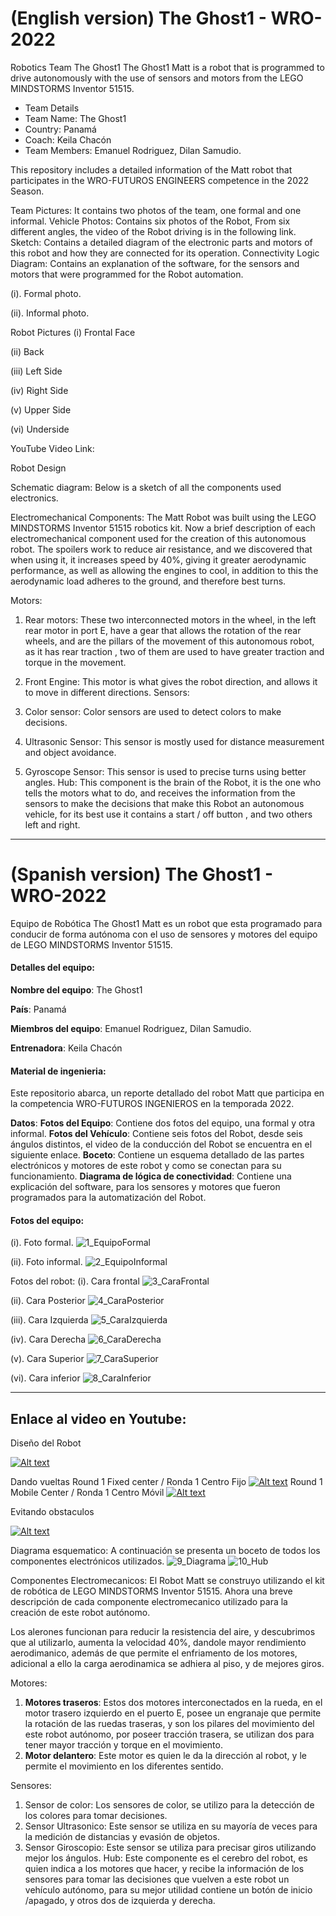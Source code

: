 # (English version) The Ghost1 - WRO-2022
Robotics Team The Ghost1
The Ghost1 Matt is a robot that is programmed to drive autonomously with the use of sensors and motors from the LEGO MINDSTORMS Inventor 51515.

- Team Details
- Team Name: The Ghost1
- Country: Panamá
- Coach: Keila Chacón
- Team Members: Emanuel Rodriguez, Dilan Samudio.

This repository includes a detailed information of the Matt robot that participates in the WRO-FUTUROS ENGINEERS competence in the 2022 Season.

Team Pictures: It contains two photos of the team, one formal and one informal.
Vehicle Photos: Contains six photos of the Robot, From six different angles, the video of the Robot driving is in the following link.
Sketch: Contains a detailed diagram of the electronic parts and motors of this robot and how they are connected for its operation.
Connectivity Logic Diagram: Contains an explanation of the software, for the sensors and motors that were programmed for the Robot automation.

(i). Formal photo.


(ii). Informal photo.


Robot Pictures 
(i)	Frontal Face 

(ii)	Back 

 
(iii)	Left Side

(iv)	Right Side
 
(v)	Upper Side
                      
(vi)	Underside
                     



YouTube Video Link:

Robot Design
 
 

Schematic diagram: Below is a sketch of all the components
used electronics.

 
 

Electromechanical Components: The Matt Robot was built using the LEGO MINDSTORMS Inventor 51515 robotics kit.
Now a brief description of each electromechanical component used for the creation of this autonomous robot.
The spoilers work to reduce air resistance, and we discovered that when using it, it increases speed by 40%, giving it greater aerodynamic performance, as well as allowing the engines to cool, in addition to this the aerodynamic load adheres to the ground, and therefore best turns.

Motors:
1.	 Rear motors: These two interconnected motors in the wheel, in the left rear motor in port E, have a gear that allows the rotation of the rear wheels, and are the pillars of the movement of this autonomous robot, as it has rear traction , two of them are used to have greater traction and torque in the movement.

2.	Front Engine: This motor is what gives the robot direction, and allows it to move in different directions.
Sensors:
1. Color sensor: Color sensors are used to detect colors to make decisions.
2. Ultrasonic Sensor: This sensor is mostly used for distance measurement and object avoidance.
3. Gyroscope Sensor: This sensor is used to precise turns using better angles. Hub: This component is the brain of the Robot, it is the one who tells the motors what to do, and receives the information from the sensors to make the decisions that make this Robot an autonomous vehicle, for its best use it contains a start / off button , and two others left and right.


------------

# (Spanish version) The Ghost1 - WRO-2022
Equipo de Robótica The Ghost1
Matt es un robot que esta programado para conducir de forma autónoma con el uso de sensores y motores del equipo de LEGO MINDSTORMS Inventor 51515.

#### Detalles del equipo:
**Nombre del equipo**: The Ghost1

**País**: Panamá

**Miembros del equipo**: Emanuel Rodriguez, Dilan Samudio.

**Entrenadora**: Keila Chacón


#### Material de ingenieria:
Este repositorio abarca, un reporte detallado del robot Matt que participa en la competencia WRO-FUTUROS INGENIEROS en la temporada 2022.

**Datos**:
**Fotos del Equipo**: Contiene dos fotos del equipo, una formal y otra informal.
**Fotos del Vehículo**: Contiene seis fotos del Robot, desde seis ángulos distintos, el video de la conducción del Robot se encuentra en el siguiente enlace.
**Boceto**: Contiene un esquema detallado de las partes electrónicos y motores de este robot y como se conectan para su funcionamiento. 
**Diagrama de lógica de conectividad**: Contiene una explicación del software, para los sensores y motores que fueron programados para la automatización del Robot.

#### Fotos del equipo:
(i). Foto formal.
![1_EquipoFormal](https://user-images.githubusercontent.com/112026718/186887081-0d170402-4681-420f-b0b5-f59b7845427e.JPG)

(ii). Foto informal.
![2_EquipoInformal](https://user-images.githubusercontent.com/112026718/186887090-ea81ea34-a021-4fab-961d-ed6f01018d9f.JPG)


Fotos del robot:
(i).	Cara frontal
![3_CaraFrontal](https://user-images.githubusercontent.com/112026718/193432984-ecdf8438-f0b4-46ed-9c22-d2662dc244c2.jpg)


(ii).	Cara Posterior
![4_CaraPosterior](https://user-images.githubusercontent.com/112026718/194215692-578b80eb-e417-4e63-bfca-0ccc1cc1b11e.jpg)


(iii). Cara Izquierda
![5_CaraIzquierda](https://user-images.githubusercontent.com/112026718/194214689-6cde2df0-e7d0-4c16-8b1a-2f839a3bedda.jpg)

(iv).	Cara Derecha
![6_CaraDerecha](https://user-images.githubusercontent.com/112026718/193433024-0272fbae-3e4f-4c57-ae59-7a09380b3c4c.jpg)


(v).	Cara Superior
![7_CaraSuperior](https://user-images.githubusercontent.com/112026718/194213409-a7e521f5-ac22-4e8d-b084-9174e131d3b2.jpg)


(vi).	Cara inferior
![8_CaraInferior](https://user-images.githubusercontent.com/112026718/194211989-b8cd3d10-6574-4103-8a96-77b9a9c7f4f1.jpg)


------------

## **Enlace al video en Youtube**:
Diseño del Robot

[![Alt text](https://user-images.githubusercontent.com/112026718/193433061-a58f927a-bf96-4ce6-a786-41978796186a.gif)](https://youtu.be/U56eK61VCnY)

Dando vueltas
Round 1 Fixed center / Ronda 1 Centro Fijo
[![Alt text](https://user-images.githubusercontent.com/112026718/188289446-870fff3d-0013-49d5-9703-20cf0f7fa475.gif)](https://youtu.be/2XueAw2JKws)
Round 1 Mobile Center / Ronda 1 Centro Móvil
[![Alt text](https://user-images.githubusercontent.com/112026718/201544888-fc7a2e47-9dd8-4d0d-9cae-53285449172e.gif)](https://youtu.be/p-i_P51mGfk)

Evitando obstaculos

[![Alt text](https://user-images.githubusercontent.com/112026718/188289545-f1eeb4a0-b45a-4bdb-90fe-f92e0548286c.gif)](https://youtu.be/pBEFuexwxLQ)

Diagrama esquematico:
A continuación se presenta un boceto de todos los componentes electrónicos utilizados.
![9_Diagrama](https://user-images.githubusercontent.com/112026718/193734227-b36c2675-807e-46a2-b725-986c86bd7985.png)
![10_Hub](https://user-images.githubusercontent.com/112026718/194357794-3e29af98-051e-4cdb-a6f0-d9efc0b8e71a.png)


Componentes Electromecanicos:
El Robot Matt se construyo utilizando el kit de robótica de LEGO MINDSTORMS Inventor 51515. Ahora una breve descripción de cada componente electromecanico utilizado para la creación de este robot autónomo.

Los alerones funcionan para reducir la resistencia del aire, y descubrimos que al utilizarlo, aumenta la velocidad 40%, dandole mayor rendimiento aerodimanico, además de que permite el enfriamento de los motores, adicional a ello la carga aerodinamica se adhiera al piso, y de mejores giros.

Motores: 
1.	**Motores traseros**: Estos dos motores interconectados en la rueda, en el motor trasero izquierdo en el puerto E, posee un engranaje que permite la rotación de las ruedas traseras, y son los pilares del movimiento del este robot autónomo, por poseer tracción trasera, se utilizan dos para tener mayor tracción y torque en el movimiento.
2.	**Motor delantero**: Este motor es quien le da la dirección al robot, y le permite el movimiento en los diferentes sentido.

Sensores:
1.	Sensor de color: Los sensores de color, se utilizo para la detección de los colores para tomar decisiones. 
2.	Sensor Ultrasonico: Este sensor se utiliza en su mayoría de veces para la medición de distancias y evasión de objetos.
3.	Sensor Giroscopio: Este sensor se utiliza para precisar giros utilizando mejor los ángulos.
Hub: Este componente es el cerebro del robot, es quien indica a los motores que hacer, y recibe la información de los sensores para tomar las decisiones que vuelven a este robot un vehículo autónomo, para su mejor utilidad contiene un botón de inicio /apagado, y otros dos de izquierda y derecha.
